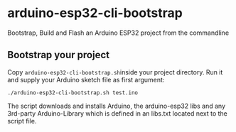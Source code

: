 # arduino-esp32-cli-bootstrap
Bootstrap, Build and Flash an Arduino ESP32 project from the commandline 

## Bootstrap your project
Copy `arduino-esp32-cli-bootstrap.sh`inside your project directory. 
Run it and supply your Arduino sketch file as first argument:

    ./arduino-esp32-cli-bootstrap.sh test.ino

The script downloads and installs Arduino, the arduino-esp32 libs and any 3rd-party Arduino-Library which
is defined in an libs.txt located next to the script file.

